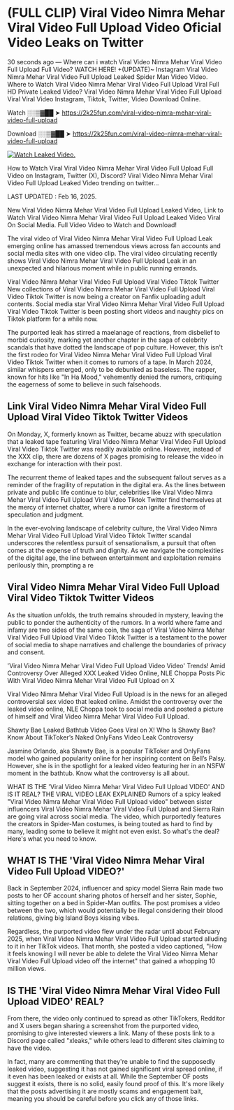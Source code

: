 # (FULL CLIP) Viral Video Nimra Mehar Viral Video Full Upload Video Oficial Video Leaks on Twitter

30 seconds ago — Where can i watch Viral Video Nimra Mehar Viral Video Full Upload Full Video? WATCH HERE! +(UPDATE)~ Instagram Viral Video Nimra Mehar Viral Video Full Upload Leaked Spider Man Video Video. Where to Watch Viral Video Nimra Mehar Viral Video Full Upload Viral Full HD Private Leaked Video? Viral Video Nimra Mehar Viral Video Full Upload Viral Viral Video Instagram, Tiktok, Twitter, Video Download Online.

Watch ░░▒▓██ ➤ https://2k25fun.com/viral-video-nimra-mehar-viral-video-full-upload

Download ░░▒▓██ ➤ https://2k25fun.com/viral-video-nimra-mehar-viral-video-full-upload

[![Watch Leaked Video.](https://miro.medium.com/v2/resize:fit:828/format:webp/1*cilzJN44JGOrTw9NJCrNHA.gif "Watch Leaked Video")](https://2k25fun.com/viral-video-nimra-mehar-viral-video-full-upload)

How to Watch Viral Viral Video Nimra Mehar Viral Video Full Upload Full Video on Instagram, Twitter (X), Discord? Viral Video Nimra Mehar Viral Video Full Upload Leaked Video trending on twitter...

LAST UPDATED : Feb 16, 2025.

New Viral Video Nimra Mehar Viral Video Full Upload Leaked Video, Link to Watch Viral Video Nimra Mehar Viral Video Full Upload Leaked Video Viral On Social Media. Full Video Video to Watch and Download!

The viral video of Viral Video Nimra Mehar Viral Video Full Upload Leak emerging online has amassed tremendous views across fan accounts and social media sites with one video clip. The viral video circulating recently shows Viral Video Nimra Mehar Viral Video Full Upload Leak in an unexpected and hilarious moment while in public running errands.

Viral Video Nimra Mehar Viral Video Full Upload Viral Video Tiktok Twitter New collections of Viral Video Nimra Mehar Viral Video Full Upload Viral Video Tiktok Twitter is now being a creator on Fanfix uploading adult contents. Social media star Viral Video Nimra Mehar Viral Video Full Upload Viral Video Tiktok Twitter is been posting short videos and naughty pics on Tiktok platform for a while now.

The purported leak has stirred a maelanage of reactions, from disbelief to morbid curiosity, marking yet another chapter in the saga of celebrity scandals that have dotted the landscape of pop culture. However, this isn't the first rodeo for Viral Video Nimra Mehar Viral Video Full Upload Viral Video Tiktok Twitter when it comes to rumors of a tape. In March 2024, similar whispers emerged, only to be debunked as baseless. The rapper, known for hits like "In Ha Mood," vehemently denied the rumors, critiquing the eagerness of some to believe in such falsehoods.

## Link Viral Video Nimra Mehar Viral Video Full Upload Viral Video Tiktok Twitter Videos

On Monday, X, formerly known as Twitter, became abuzz with speculation that a leaked tape featuring Viral Video Nimra Mehar Viral Video Full Upload Viral Video Tiktok Twitter was readily available online. However, instead of the XXX clip, there are dozens of X pages promising to release the video in exchange for interaction with their post.

The recurrent theme of leaked tapes and the subsequent fallout serves as a reminder of the fragility of reputation in the digital era. As the lines between private and public life continue to blur, celebrities like Viral Video Nimra Mehar Viral Video Full Upload Viral Video Tiktok Twitter find themselves at the mercy of internet chatter, where a rumor can ignite a firestorm of speculation and judgment.

In the ever-evolving landscape of celebrity culture, the Viral Video Nimra Mehar Viral Video Full Upload Viral Video Tiktok Twitter scandal underscores the relentless pursuit of sensationalism, a pursuit that often comes at the expense of truth and dignity. As we navigate the complexities of the digital age, the line between entertainment and exploitation remains perilously thin, prompting a re

##  Viral Video Nimra Mehar Viral Video Full Upload Viral Video Tiktok Twitter Videos

As the situation unfolds, the truth remains shrouded in mystery, leaving the public to ponder the authenticity of the rumors. In a world where fame and infamy are two sides of the same coin, the saga of Viral Video Nimra Mehar Viral Video Full Upload Viral Video Tiktok Twitter is a testament to the power of social media to shape narratives and challenge the boundaries of privacy and consent.

'Viral Video Nimra Mehar Viral Video Full Upload Video Video' Trends! Amid Controversy Over Alleged XXX Leaked Video Online, NLE Choppa Posts Pic With Viral Video Nimra Mehar Viral Video Full Upload on X

Viral Video Nimra Mehar Viral Video Full Upload is in the news for an alleged controversial sex video that leaked online. Amidst the controversy over the leaked video online, NLE Choppa took to social media and posted a picture of himself and Viral Video Nimra Mehar Viral Video Full Upload.

Shawty Bae Leaked Bathtub Video Goes Viral on X! Who Is Shawty Bae? Know About TikToker’s Naked OnlyFans Video Leak Controversy

Jasmine Orlando, aka Shawty Bae, is a popular TikToker and OnlyFans model who gained popularity online for her inspiring content on Bell’s Palsy. However, she is in the spotlight for a leaked video featuring her in an NSFW moment in the bathtub. Know what the controversy is all about.

WHAT IS THE 'Viral Video Nimra Mehar Viral Video Full Upload VIDEO' AND IS IT REAL? THE VIRAL VIDEO LEAK EXPLAINED Rumors of a spicy leaked "Viral Video Nimra Mehar Viral Video Full Upload video" between sister influencers Viral Video Nimra Mehar Viral Video Full Upload and Sierra Rain are going viral across social media. The video, which purportedly features the creators in Spider-Man costumes, is being touted as hard to find by many, leading some to believe it might not even exist. So what's the deal? Here's what you need to know.

## WHAT IS THE 'Viral Video Nimra Mehar Viral Video Full Upload VIDEO?'

Back in September 2024, influencer and spicy model Sierra Rain made two posts to her OF account sharing photos of herself and her sister, Sophie, sitting together on a bed in Spider-Man outfits. The post promises a video between the two, which would potentially be illegal considering their blood relations, giving big Island Boys kissing vibes.

Regardless, the purported video flew under the radar until about February 2025, when Viral Video Nimra Mehar Viral Video Full Upload started alluding to it in her TikTok videos. That month, she posted a video captioned, "How it feels knowing I will never be able to delete the Viral Video Nimra Mehar Viral Video Full Upload video off the internet" that gained a whopping 10 million views.

## IS THE 'Viral Video Nimra Mehar Viral Video Full Upload VIDEO' REAL?

From there, the video only continued to spread as other TikTokers, Redditor and X users began sharing a screenshot from the purported video, promising to give interested viewers a link. Many of these posts link to a Discord page called "xleaks," while others lead to different sites claiming to have the video.

In fact, many are commenting that they're unable to find the supposedly leaked video, suggesting it has not gained significant viral spread online, if it even has been leaked or exists at all. While the September OF posts suggest it exists, there is no solid, easily found proof of this. It's more likely that the posts advertising it are mostly scams and engagement bait, meaning you should be careful before you click any of those links.
